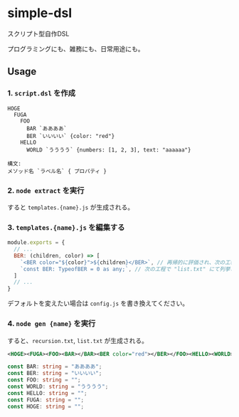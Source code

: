 # simple-dsl

スクリプト型自作DSL

プログラミングにも、雑務にも、日常用途にも。

## Usage

### 1. `script.dsl` を作成

```
HOGE
  FUGA
    FOO
      BAR `ああああ`
      BER `いいいい` {color: "red"}
    HELLO
      WORLD `うううう` {numbers: [1, 2, 3], text: "aaaaaa"}
```

```
構文:
メソッド名 `ラベル名` { プロパティ }
```

### 2. `node extract` を実行

すると `templates.{name}.js` が生成される。

### 3. `templates.{name}.js` を編集する

```js
module.exports = {
  // ...
  BER: (children, color) => [
    `<BER color="${color}">${children}</BER>`, // 再帰的に評価され、次の工程で "recursion.txt" に出力される
    `const BER: TypeofBER = 0 as any;`, // 次の工程で "list.txt" にて列挙される文字列
  ]
  // ...
}
```

デフォルトを変えたい場合は `config.js` を書き換えてください。

### 4. `node gen {name}` を実行

すると、`recursion.txt`, `list.txt` が生成される。

```xml
<HOGE><FUGA><FOO><BAR></BAR><BER color="red"></BER></FOO><HELLO><WORLD></WORLD></HELLO></FUGA></HOGE>
```
```ts
const BAR: string = "ああああ";
const BER: string = "いいいい";
const FOO: string = "";
const WORLD: string = "うううう";
const HELLO: string = "";
const FUGA: string = "";
const HOGE: string = "";
```

